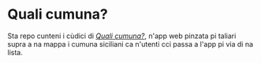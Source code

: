 # Quali cumuna?

Sta repo cunteni i cùdici di _[Quali cumuna?](https://quali-cumuna.onrender.com)_, n'app web pinzata pi taliari supra a na mappa i cumuna siciliani ca n'utenti cci passa a l'app pi via di na lista.
